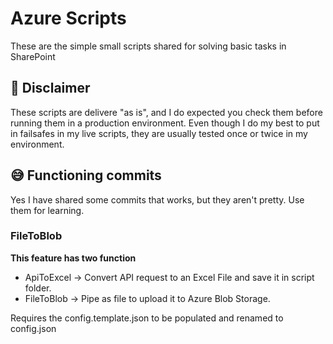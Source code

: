 # Azure Scripts
These are the simple small scripts shared for solving basic tasks in SharePoint

## 🚫 Disclaimer
These scripts are delivere "as is", and I do expected you check them before running them in a production environment.
Even though I do my best to put in failsafes in my live scripts, they are usually tested once or twice in my environment.

## 😅 Functioning commits
Yes I have shared some commits that works, but they aren't pretty. Use them for learning.

### FileToBlob
**This feature has two function**
- ApiToExcel -> Convert API request to an Excel File and save it in script folder.
- FileToBlob -> Pipe as file to upload it to Azure Blob Storage.

Requires the config.template.json to be populated and renamed to config.json 
